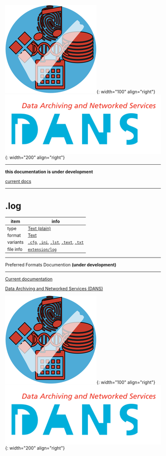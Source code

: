 ![img](../images/formats.png){: width="100" align="right"}
![img](../images/DANS.png){: width="200" align="right"}

---

**this documentation is under development**

[current docs]({{preferredFormats}})

---



# .log

item | info
--- | ---
type | [Text (plain)](../dataTypes/textPlain.md)
format | [Text](../fileFormats/text.md)
variants | [`.cfg`](../extensions/cfg.md), [`.ini`](../extensions/ini.md), [`.lst`](../extensions/lst.md), [`.text`](../extensions/text.md), [`.txt`](../extensions/txt.md)
file info | [`extension/log`]({{fileinfo}}/log)




---

Preferred Formats Documention **(under development)**

---

[Current documentation]({{preferredFormats}})

[Data Archiving and Networked Services (DANS)]({{dans}})

![img](../images/formats.png){: width="100" align="right"}
![img](../images/DANS.png){: width="200" align="right"}
